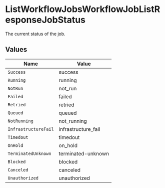# ListWorkflowJobsWorkflowJobListResponseJobStatus

The current status of the job.


## Values

| Name                 | Value                |
| -------------------- | -------------------- |
| `Success`            | success              |
| `Running`            | running              |
| `NotRun`             | not_run              |
| `Failed`             | failed               |
| `Retried`            | retried              |
| `Queued`             | queued               |
| `NotRunning`         | not_running          |
| `InfrastructureFail` | infrastructure_fail  |
| `Timedout`           | timedout             |
| `OnHold`             | on_hold              |
| `TerminatedUnknown`  | terminated-unknown   |
| `Blocked`            | blocked              |
| `Canceled`           | canceled             |
| `Unauthorized`       | unauthorized         |